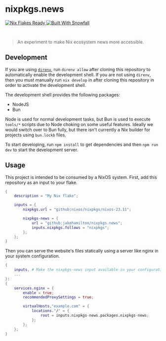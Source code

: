 # nixpkgs.news

<a href="https://nixos.wiki/wiki/Flakes" target="_blank">
	<img alt="Nix Flakes Ready" src="https://img.shields.io/static/v1?logo=nixos&logoColor=d8dee9&label=Nix%20Flakes&labelColor=5e81ac&message=Ready&color=d8dee9&style=for-the-badge">
</a>
<a href="https://github.com/snowfallorg/lib" target="_blank">
	<img alt="Built With Snowfall" src="https://img.shields.io/static/v1?logoColor=d8dee9&label=Built%20With&labelColor=5e81ac&message=Snowfall&color=d8dee9&style=for-the-badge">
</a>

<p>
<!--
	This paragraph is not empty, it contains an em space (UTF-8 8195) on the next line in order
	to create a gap in the page.
-->
  
</p>

> An experiment to make Nix ecosystem news more accessible.

## Development

If you are using [`direnv`](https://direnv.net), run `direnv allow` after cloning
this repository to automatically enable the development shell. If you are not
using `direnv`, then you must manually run `nix develop` in after cloning this
repository in order to activate the development shell.

The development shell provides the following packages:

- NodeJS
- Bun

Node is used for normal development tasks, but Bun is used to execute `tools/*` scripts
due to Node choking on some useful features. Ideally we would switch over to Bun fully,
but there isn't currently a Nix builder for projects using `bun.lockb` files.

To start developing, run `npm install` to get dependencies and then `npm run dev` to start
the development server.

## Usage

This project is intended to be consumed by a NixOS system. First, add this repository
as an input to your flake.

```nix
{
    description = "My Nix flake";

    inputs = {
        nixpkgs.url = "github:nixos/nixpkgs/nixos-23.11";

        nixpkgs-news = {
            url = "github:jakehamilton/nixpkgs.news";
            inputs.nixpkgs.follows = "nixpkgs";
        };
    };
}
```

Then you can serve the website's files statically using a server like nginx in your
system configuration.

```nix
{
    inputs, # Make the nixpkgs-news input available in your configuration.
    ...
}:
{
    services.nginx = {
        enable = true;
        recommendedProxySettings = true;

        virtualHosts."example.com" = {
            locations."/" = {
                root = inputs.nixpkgs-news.packages.nixpkgs-news;
            };
        };
    };
}
```
